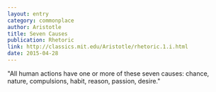 ```yaml
---
layout: entry
category: commonplace
author: Aristotle
title: Seven Causes
publication: Rhetoric
link: http://classics.mit.edu/Aristotle/rhetoric.1.i.html
date: 2015-04-28
---
```


"All human actions have one or more of these seven causes: chance, nature, compulsions, habit, reason, passion, desire."
